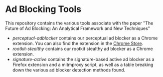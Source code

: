 # Ad Blocking Tools
This repository contains the various tools associate with the paper "The Future of Ad Blocking: An Analytical Framework and New Techniques"

- *perceptual-adblocker* contains our perceptual ad blocker as a Chrome extension. You can also find the extension in the [Chrome Store](https://chrome.google.com/webstore/detail/perceptual-ad-blocker/mahgiflleahghaapkboihnbhdplhnchp?hl=en).
- *rootkit-stealthy* contains our rootkit stealthy ad blocker as a Chrome extension.
- *signature-active* contains the signature-based active ad blocker as a Firefox extension and a mitmproxy script, as well as a table breaking down the various ad blocker detection methods found.

